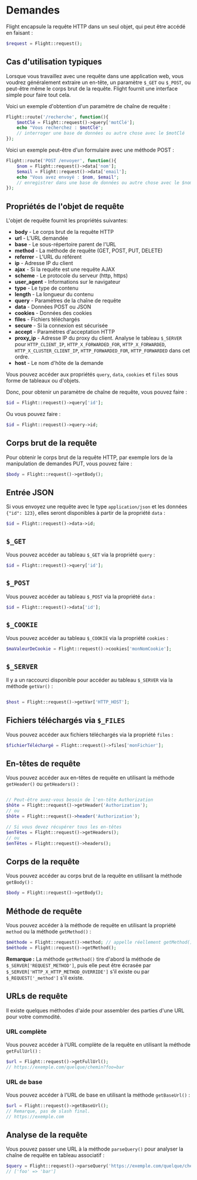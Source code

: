 # Demandes

Flight encapsule la requête HTTP dans un seul objet, qui peut être
accédé en faisant :

```php
$request = Flight::request();
```

## Cas d'utilisation typiques

Lorsque vous travaillez avec une requête dans une application web, vous voudrez
généralement extraire un en-tête, un paramètre `$_GET` ou `$_POST`, ou peut-être
même le corps brut de la requête. Flight fournit une interface simple pour faire tout cela.

Voici un exemple d'obtention d'un paramètre de chaîne de requête :

```php
Flight::route('/recherche', function(){
	$motClé = Flight::request()->query['motClé'];
	echo "Vous recherchez : $motClé";
	// interroger une base de données ou autre chose avec le $motClé
});
```

Voici un exemple peut-être d'un formulaire avec une méthode POST :

```php
Flight::route('POST /envoyer', function(){
	$nom = Flight::request()->data['nom'];
	$email = Flight::request()->data['email'];
	echo "Vous avez envoyé : $nom, $email";
	// enregistrer dans une base de données ou autre chose avec le $nom et $email
});
```

## Propriétés de l'objet de requête

L'objet de requête fournit les propriétés suivantes:

- **body** - Le corps brut de la requête HTTP
- **url** - L'URL demandée
- **base** - Le sous-répertoire parent de l'URL
- **method** - La méthode de requête (GET, POST, PUT, DELETE)
- **referrer** - L'URL du référent
- **ip** - Adresse IP du client
- **ajax** - Si la requête est une requête AJAX
- **scheme** - Le protocole du serveur (http, https)
- **user_agent** - Informations sur le navigateur
- **type** - Le type de contenu
- **length** - La longueur du contenu
- **query** - Paramètres de la chaîne de requête
- **data** - Données POST ou JSON
- **cookies** - Données des cookies
- **files** - Fichiers téléchargés
- **secure** - Si la connexion est sécurisée
- **accept** - Paramètres d'acceptation HTTP
- **proxy_ip** - Adresse IP du proxy du client. Analyse le tableau `$_SERVER` pour `HTTP_CLIENT_IP`, `HTTP_X_FORWARDED_FOR`, `HTTP_X_FORWARDED`, `HTTP_X_CLUSTER_CLIENT_IP`, `HTTP_FORWARDED_FOR`, `HTTP_FORWARDED` dans cet ordre.
- **host** - Le nom d'hôte de la demande

Vous pouvez accéder aux propriétés `query`, `data`, `cookies` et `files`
sous forme de tableaux ou d'objets.

Donc, pour obtenir un paramètre de chaîne de requête, vous pouvez faire :

```php
$id = Flight::request()->query['id'];
```

Ou vous pouvez faire :

```php
$id = Flight::request()->query->id;
```

## Corps brut de la requête

Pour obtenir le corps brut de la requête HTTP, par exemple lors de la manipulation de demandes PUT,
vous pouvez faire :

```php
$body = Flight::request()->getBody();
```

## Entrée JSON

Si vous envoyez une requête avec le type `application/json` et les données `{"id": 123}`,
elles seront disponibles à partir de la propriété `data` :

```php
$id = Flight::request()->data->id;
```

## `$_GET`

Vous pouvez accéder au tableau `$_GET` via la propriété `query` :

```php
$id = Flight::request()->query['id'];
```

## `$_POST`

Vous pouvez accéder au tableau `$_POST` via la propriété `data` :

```php
$id = Flight::request()->data['id'];
```

## `$_COOKIE`

Vous pouvez accéder au tableau `$_COOKIE` via la propriété `cookies` :

```php
$maValeurDeCookie = Flight::request()->cookies['monNomCookie'];
```

## `$_SERVER`

Il y a un raccourci disponible pour accéder au tableau `$_SERVER` via la méthode `getVar()` :

```php

$host = Flight::request()->getVar['HTTP_HOST'];
```

## Fichiers téléchargés via `$_FILES`

Vous pouvez accéder aux fichiers téléchargés via la propriété `files` :

```php
$fichierTéléchargé = Flight::request()->files['monFichier'];
```

## En-têtes de requête

Vous pouvez accéder aux en-têtes de requête en utilisant la méthode `getHeader()` ou `getHeaders()` :

```php

// Peut-être avez-vous besoin de l'en-tête Authorization
$hôte = Flight::request()->getHeader('Authorization');
// ou
$hôte = Flight::request()->header('Authorization');

// Si vous devez récupérer tous les en-têtes
$enTêtes = Flight::request()->getHeaders();
// ou
$enTêtes = Flight::request()->headers();
```

## Corps de la requête

Vous pouvez accéder au corps brut de la requête en utilisant la méthode `getBody()` :

```php
$body = Flight::request()->getBody();
```

## Méthode de requête

Vous pouvez accéder à la méthode de requête en utilisant la propriété `method` ou la méthode `getMethod()` :

```php
$méthode = Flight::request()->method; // appelle réellement getMethod()
$méthode = Flight::request()->getMethod();
```

**Remarque :** La méthode `getMethod()` tire d'abord la méthode de `$_SERVER['REQUEST_METHOD']`, puis elle peut être écrasée par `$_SERVER['HTTP_X_HTTP_METHOD_OVERRIDE']` s'il existe ou par `$_REQUEST['_method']` s'il existe.

## URLs de requête

Il existe quelques méthodes d'aide pour assembler des parties d'une URL pour votre commodité.

### URL complète

Vous pouvez accéder à l'URL complète de la requête en utilisant la méthode `getFullUrl()` :

```php
$url = Flight::request()->getFullUrl();
// https://exemple.com/quelque/chemin?foo=bar
```
### URL de base

Vous pouvez accéder à l'URL de base en utilisant la méthode `getBaseUrl()` :

```php
$url = Flight::request()->getBaseUrl();
// Remarque, pas de slash final.
// https://exemple.com
```

## Analyse de la requête

Vous pouvez passer une URL à la méthode `parseQuery()` pour analyser la chaîne de requête en tableau associatif :

```php
$query = Flight::request()->parseQuery('https://exemple.com/quelque/chemin?foo=bar');
// ['foo' => 'bar']
```